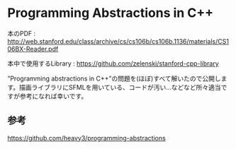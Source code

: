 # Programming Abstractions in C++

本のPDF : http://web.stanford.edu/class/archive/cs/cs106b/cs106b.1136/materials/CS106BX-Reader.pdf

本中で使用するLibrary : https://github.com/zelenski/stanford-cpp-library

”Programming abstractions in C++”の問題を(ほぼ)すべて解いたので公開します。描画ライブラリにSFMLを用いている、コードが汚い…などなど所々適当ですが参考になれば幸いです。

## 参考
https://github.com/heavy3/programming-abstractions

